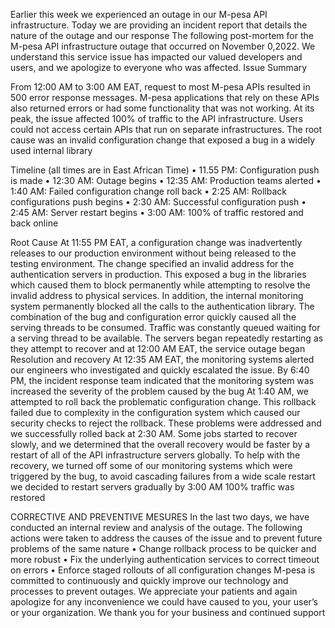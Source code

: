 Earlier this week we experienced an outage in our M-pesa API infrastructure. Today we are providing an incident report that details the nature of the outage and our response
The following post-mortem for the M-pesa API infrastructure outage that occurred on November 0,2022. We understand this service issue has impacted our valued developers and users, and we apologize to everyone who was affected.
Issue Summary

From 12:00 AM to 3:00 AM EAT, request to most M-pesa APIs resulted in 500 error response messages. M-pesa applications that rely on these APIs also returned errors or had some functionality that was not working. At its peak, the issue affected 100% of traffic to the API infrastructure. Users could not access certain APIs that run on separate infrastructures. The root cause was an invalid configuration change that exposed a bug in a widely used internal library

Timeline (all times are in East African Time)
•	11.55 PM: Configuration push is made
•	12:30 AM: Outage begins
•	12:35 AM: Production teams alerted
•	1:40 AM: Failed configuration change roll back
•	2:25 AM: Rollback configurations push begins
•	2:30 AM: Successful configuration push
•	2:45 AM: Server restart begins
•	3:00 AM: 100% of traffic restored and back online

Root Cause
At 11:55 PM EAT, a configuration change was inadvertently releases to our production environment without being released to the testing environment. The change specified an invalid address for the authentication servers in production. This exposed a bug in the libraries which caused them to block permanently while attempting to resolve the invalid address to physical services. In addition, the internal monitoring system permanently blocked all the calls to the authentication library. The combination of the bug and configuration error quickly caused all the serving threads to be consumed. Traffic was constantly queued waiting for a serving thread to be available. The servers began repeatedly restarting as they attempt to recover and at 12:00 AM EAT, the service outage began
Resolution and recovery
At 12:35 AM EAT, the monitoring systems alerted our engineers who investigated and quickly escalated the issue. By 6:40 PM, the incident response team indicated that the monitoring system was increased the severity of the problem caused by the bug
At 1:40 AM, we attempted to roll back the problematic configuration change. This rollback failed due to complexity in the configuration system which caused our security checks to reject the rollback. These problems were addressed and we successfully rolled back at 2:30 AM.
Some jobs started to recover slowly, and we determined that the overall recovery would be faster by a restart of all of the API infrastructure servers globally. To help with the recovery, we turned off some of our monitoring systems which were triggered by the bug, to avoid cascading failures from a wide scale restart we decided to restart servers gradually by 3:00 AM 100% traffic was restored

CORRECTIVE AND PREVENTIVE MESURES
In the last two days, we have conducted an internal review and analysis of the outage. The following actions were taken to address the causes of the issue and to prevent future problems of the same nature
•	Change rollback process to be quicker and more robust
•	Fix the underlying authentication services to correct timeout on errors
•	Enforce staged rollouts of all configuration changes
M-pesa is committed to continuously and quickly improve our technology and processes to prevent outages. We appreciate your patients and again apologize for any inconvenience we could have caused to you, your user’s or your organization. We thank you for your business and continued support

